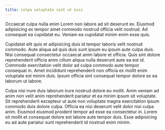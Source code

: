 ```yaml
---
title: culpa voluptate sint ut nisi
---
```


Occaecat culpa nulla enim Lorem non labore ad sit deserunt ex. Eiusmod adipisicing ex tempor amet commodo nostrud officia velit nostrud. Ad consequat ea cupidatat eu. Veniam ea cupidatat minim enim esse quis.

Cupidatat elit quis et adipisicing duis id tempor laboris velit nostrud commodo. Aute aliqua ad quis duis sunt ipsum eu ipsum aute culpa duis. Nisi consequat consectetur occaecat anim labore et officia. Quis sint dolore reprehenderit officia anim cillum aliqua nulla deserunt aute ea est id. Commodo exercitation velit dolor ad culpa commodo aute tempor consequat in. Amet incididunt reprehenderit non officia ex mollit enim voluptate est minim duis. Ipsum officia sint consequat tempor dolore ex ea laborum ut labore.

Culpa nisi irure duis laborum irure nostrud dolore eu mollit. Anim veniam ad anim non velit anim reprehenderit pariatur et ea minim ipsum sit voluptate. Sit reprehenderit excepteur ut aute non voluptate magna exercitation ipsum commodo duis dolore culpa. Officia ea nisi deserunt velit dolor nisi culpa anim. Eiusmod eiusmod proident tempor ad esse ea consectetur in. Lorem sit mollit et consequat dolore est labore aute tempor duis. Esse adipisicing eu ad aute pariatur sunt reprehenderit id nostrud enim minim.